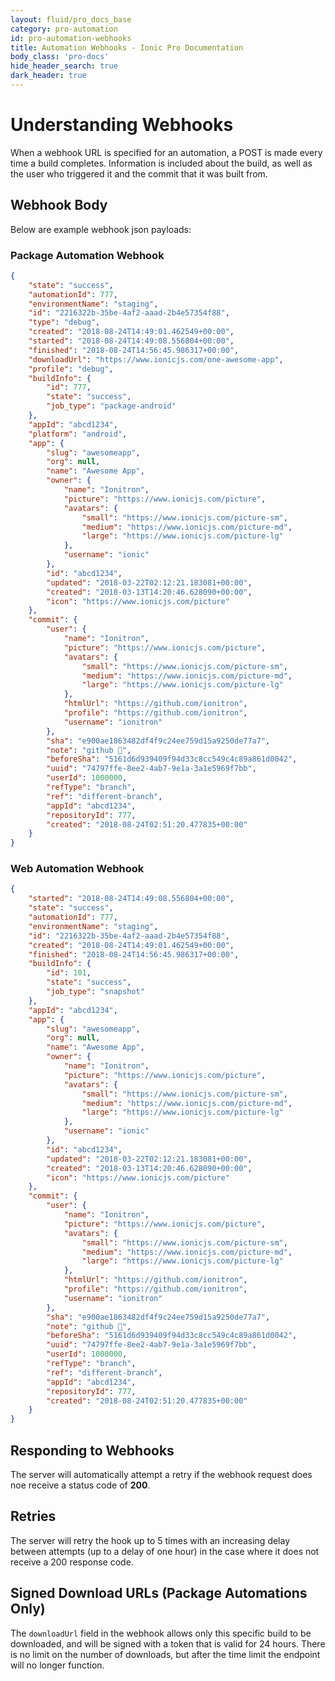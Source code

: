 ```yaml
---
layout: fluid/pro_docs_base
category: pro-automation
id: pro-automation-webhooks
title: Automation Webhooks - Ionic Pro Documentation
body_class: 'pro-docs'
hide_header_search: true
dark_header: true
---
```


# Understanding Webhooks

When a webhook URL is specified for an automation, a POST is made every time a build completes.  Information is 
included about the build, as well as the user who triggered it and the commit that it was built from.

## Webhook Body

Below are example webhook json payloads:

### Package Automation Webhook

```json
{
    "state": "success",
    "automationId": 777,
    "environmentName": "staging",
    "id": "2216322b-35be-4af2-aaad-2b4e57354f88",
    "type": "debug",
    "created": "2018-08-24T14:49:01.462549+00:00",
    "started": "2018-08-24T14:49:08.556804+00:00",
    "finished": "2018-08-24T14:56:45.986317+00:00",
    "downloadUrl": "https://www.ionicjs.com/one-awesome-app",
    "profile": "debug",
    "buildInfo": {
        "id": 777,
        "state": "success",
        "job_type": "package-android"
    },
    "appId": "abcd1234",
    "platform": "android",
    "app": {
        "slug": "awesomeapp",
        "org": null,
        "name": "Awesome App",
        "owner": {
            "name": "Ionitron",
            "picture": "https://www.ionicjs.com/picture",
            "avatars": {
                "small": "https://www.ionicjs.com/picture-sm",
                "medium": "https://www.ionicjs.com/picture-md",
                "large": "https://www.ionicjs.com/picture-lg"
            },
            "username": "ionic"
        },
        "id": "abcd1234",
        "updated": "2018-03-22T02:12:21.183081+00:00",
        "created": "2018-03-13T14:20:46.628090+00:00",
        "icon": "https://www.ionicjs.com/picture"
    },
    "commit": {
        "user": {
            "name": "Ionitron",
            "picture": "https://www.ionicjs.com/picture",
            "avatars": {
                "small": "https://www.ionicjs.com/picture-sm",
                "medium": "https://www.ionicjs.com/picture-md",
                "large": "https://www.ionicjs.com/picture-lg"
            },
            "htmlUrl": "https://github.com/ionitron",
            "profile": "https://github.com/ionitron",
            "username": "ionitron"
        },
        "sha": "e900ae1863482df4f9c24ee759d15a9250de77a7",
        "note": "github 🦊",
        "beforeSha": "5161d6d939409f94d33c8cc549c4c89a861d0042",
        "uuid": "74797ffe-8ee2-4ab7-9e1a-3a1e5969f7bb",
        "userId": 1000000,
        "refType": "branch",
        "ref": "different-branch",
        "appId": "abcd1234",
        "repositoryId": 777,
        "created": "2018-08-24T02:51:20.477835+00:00"
    }
}
```

### Web Automation Webhook

```json
{
    "started": "2018-08-24T14:49:08.556804+00:00",
    "state": "success",
    "automationId": 777,
    "environmentName": "staging",
    "id": "2216322b-35be-4af2-aaad-2b4e57354f88",
    "created": "2018-08-24T14:49:01.462549+00:00",
    "finished": "2018-08-24T14:56:45.986317+00:00",
    "buildInfo": {
        "id": 101,
        "state": "success",
        "job_type": "snapshot"
    },
    "appId": "abcd1234",
    "app": {
        "slug": "awesomeapp",
        "org": null,
        "name": "Awesome App",
        "owner": {
            "name": "Ionitron",
            "picture": "https://www.ionicjs.com/picture",
            "avatars": {
                "small": "https://www.ionicjs.com/picture-sm",
                "medium": "https://www.ionicjs.com/picture-md",
                "large": "https://www.ionicjs.com/picture-lg"
            },
            "username": "ionic"
        },
        "id": "abcd1234",
        "updated": "2018-03-22T02:12:21.183081+00:00",
        "created": "2018-03-13T14:20:46.628090+00:00",
        "icon": "https://www.ionicjs.com/picture"
    },
    "commit": {
        "user": {
            "name": "Ionitron",
            "picture": "https://www.ionicjs.com/picture",
            "avatars": {
                "small": "https://www.ionicjs.com/picture-sm",
                "medium": "https://www.ionicjs.com/picture-md",
                "large": "https://www.ionicjs.com/picture-lg"
            },
            "htmlUrl": "https://github.com/ionitron",
            "profile": "https://github.com/ionitron",
            "username": "ionitron"
        },
        "sha": "e900ae1863482df4f9c24ee759d15a9250de77a7",
        "note": "github 🦊",
        "beforeSha": "5161d6d939409f94d33c8cc549c4c89a861d0042",
        "uuid": "74797ffe-8ee2-4ab7-9e1a-3a1e5969f7bb",
        "userId": 1000000,
        "refType": "branch",
        "ref": "different-branch",
        "appId": "abcd1234",
        "repositoryId": 777,
        "created": "2018-08-24T02:51:20.477835+00:00"
    }
}
```

## Responding to Webhooks

The server will automatically attempt a retry if the webhook request does noe receive a status code of **200**.  

## Retries

The server will retry the hook up to 5 times with an increasing delay between attempts (up to a delay of one hour) in 
the case where it does not receive a 200 response code.

## Signed Download URLs (Package Automations Only)

The `downloadUrl` field in the webhook allows only this specific build to be downloaded, and will be signed with a 
token that is valid for 24 hours.  There is no limit on the number of downloads, but after the time limit the endpoint 
will no longer function.